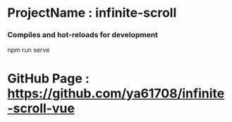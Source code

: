 # ProjectName :  infinite-scroll

### Compiles and hot-reloads for development
npm run serve

# GitHub Page : https://github.com/ya61708/infinite-scroll-vue